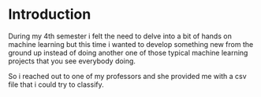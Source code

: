 # Introduction

During my 4th semester i felt the need to delve into a bit of hands on machine learning but this time i wanted to develop something new from the ground up instead of doing another one of those typical machine learning projects that you see everybody doing.

So i reached out to one of my professors and she provided me with a csv file that i could try to classify.
